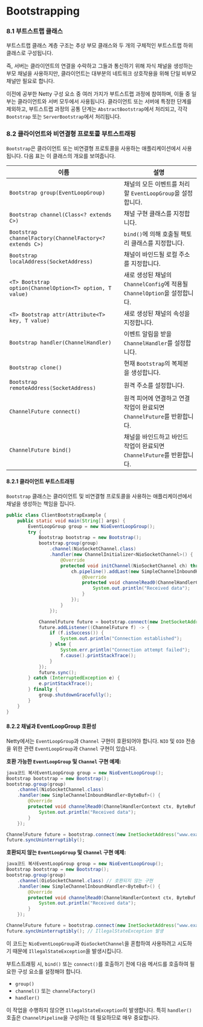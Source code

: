 # Bootstrapping

### 8.1 부트스트랩 클래스

부트스트랩 클래스 계층 구조는 추상 부모 클래스와 두 개의 구체적인 부트스트랩 하위 클래스로 구성됩니다.&#x20;

즉, 서버는 클라이언트의 연결을 수락하고 그들과 통신하기 위해 자식 채널을 생성하는 부모 채널을 사용하지만, 클라이언트는 대부분의 네트워크 상호작용을 위해 단일 비부모 채널만 필요로 합니다.&#x20;

이전에 공부한 Netty 구성 요소 중 여러 가지가 부트스트랩 과정에 참여하며, 이들 중 일부는 클라이언트와 서버 모두에서 사용됩니다. 클라이언트 또는 서버에 특정한 단계를 제외하고, 부트스트랩 과정의 공통 단계는 `AbstractBootstrap`에서 처리되고, 각각 `Bootstrap` 또는 `ServerBootstrap`에서 처리됩니다.

### 8.2 클라이언트와 비연결형 프로토콜 부트스트래핑

`Bootstrap`은 클라이언트 또는 비연결형 프로토콜을 사용하는 애플리케이션에서 사용됩니다. 다음 표는 이 클래스의 개요를 보여줍니다.

| 이름                                                       | 설명                                                      |
| -------------------------------------------------------- | ------------------------------------------------------- |
| `Bootstrap group(EventLoopGroup)`                        | 채널의 모든 이벤트를 처리할 `EventLoopGroup`을 설정합니다.                |
| `Bootstrap channel(Class<? extends C>)`                  | 채널 구현 클래스를 지정합니다.                                       |
| `Bootstrap channelFactory(ChannelFactory<? extends C>)`  | `bind()`에 의해 호출될 팩토리 클래스를 지정합니다.                        |
| `Bootstrap localAddress(SocketAddress)`                  | 채널이 바인드될 로컬 주소를 지정합니다.                                  |
| `<T> Bootstrap option(ChannelOption<T> option, T value)` | 새로 생성된 채널의 `ChannelConfig`에 적용될 `ChannelOption`을 설정합니다. |
| `<T> Bootstrap attr(Attribute<T> key, T value)`          | 새로 생성된 채널의 속성을 지정합니다.                                   |
| `Bootstrap handler(ChannelHandler)`                      | 이벤트 알림을 받을 `ChannelHandler`를 설정합니다.                     |
| `Bootstrap clone()`                                      | 현재 `Bootstrap`의 복제본을 생성합니다.                             |
| `Bootstrap remoteAddress(SocketAddress)`                 | 원격 주소를 설정합니다.                                           |
| `ChannelFuture connect()`                                | 원격 피어에 연결하고 연결 작업이 완료되면 `ChannelFuture`를 반환합니다.         |
| `ChannelFuture bind()`                                   | 채널을 바인드하고 바인드 작업이 완료되면 `ChannelFuture`를 반환합니다.          |

#### 8.2.1 클라이언트 부트스트래핑

`Bootstrap` 클래스는 클라이언트 및 비연결형 프로토콜을 사용하는 애플리케이션에서 채널을 생성하는 책임을 집니다.&#x20;

```java
public class ClientBootstrapExample {
    public static void main(String[] args) {
        EventLoopGroup group = new NioEventLoopGroup();
        try {
            Bootstrap bootstrap = new Bootstrap();
            bootstrap.group(group)
                .channel(NioSocketChannel.class)
                .handler(new ChannelInitializer<NioSocketChannel>() {
                    @Override
                    protected void initChannel(NioSocketChannel ch) throws Exception {
                        ch.pipeline().addLast(new SimpleChannelInboundHandler<ByteBuf>() {
                            @Override
                            protected void channelRead0(ChannelHandlerContext ctx, ByteBuf msg) throws Exception {
                                System.out.println("Received data");
                            }
                        });
                    }
                });

            ChannelFuture future = bootstrap.connect(new InetSocketAddress("www.example.com", 80));
            future.addListener((ChannelFuture f) -> {
                if (f.isSuccess()) {
                    System.out.println("Connection established");
                } else {
                    System.err.println("Connection attempt failed");
                    f.cause().printStackTrace();
                }
            });
            future.sync();
        } catch (InterruptedException e) {
            e.printStackTrace();
        } finally {
            group.shutdownGracefully();
        }
    }
}
```

#### 8.2.2 채널과 EventLoopGroup 호환성

Netty에서는 `EventLoopGroup`과 `Channel` 구현이 호환되어야 합니다. `NIO` 및 `OIO` 전송을 위한 관련 `EventLoopGroup`과 `Channel` 구현이 있습니다.

**호환 가능한 `EventLoopGroup` 및 `Channel` 구현 예제:**

```java
java코드 복사EventLoopGroup group = new NioEventLoopGroup();
Bootstrap bootstrap = new Bootstrap();
bootstrap.group(group)
    .channel(NioSocketChannel.class)
    .handler(new SimpleChannelInboundHandler<ByteBuf>() {
        @Override
        protected void channelRead0(ChannelHandlerContext ctx, ByteBuf msg) throws Exception {
            System.out.println("Received data");
        }
    });

ChannelFuture future = bootstrap.connect(new InetSocketAddress("www.example.com", 80));
future.syncUninterruptibly();
```

**호환되지 않는 `EventLoopGroup` 및 `Channel` 구현 예제:**

```java
java코드 복사EventLoopGroup group = new NioEventLoopGroup();
Bootstrap bootstrap = new Bootstrap();
bootstrap.group(group)
    .channel(OioSocketChannel.class) // 호환되지 않는 구현
    .handler(new SimpleChannelInboundHandler<ByteBuf>() {
        @Override
        protected void channelRead0(ChannelHandlerContext ctx, ByteBuf msg) throws Exception {
            System.out.println("Received data");
        }
    });

ChannelFuture future = bootstrap.connect(new InetSocketAddress("www.example.com", 80));
future.syncUninterruptibly(); // IllegalStateException 발생
```

이 코드는 `NioEventLoopGroup`과 `OioSocketChannel`을 혼합하여 사용하려고 시도하기 때문에 `IllegalStateException`을 발생시킵니다.

부트스트래핑 시, `bind()` 또는 `connect()`를 호출하기 전에 다음 메서드를 호출하여 필요한 구성 요소를 설정해야 합니다.

* `group()`
* `channel()` 또는 `channelFactory()`
* `handler()`

이 작업을 수행하지 않으면 `IllegalStateException`이 발생합니다. 특히 `handler()` 호출은 `ChannelPipeline`을 구성하는 데 필요하므로 매우 중요합니다.
